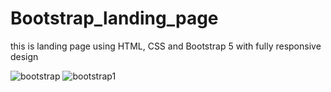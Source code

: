 # Bootstrap_landing_page
this is landing page  using HTML, CSS and Bootstrap 5 with fully responsive design 

![bootstrap](https://user-images.githubusercontent.com/100835323/166221916-08276b30-56ab-491f-9e88-baf3b89b50d8.png)
![bootstrap1](https://user-images.githubusercontent.com/100835323/166222927-c5b7498e-4668-4141-be67-f3d1af687f6f.jpg)
